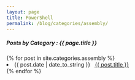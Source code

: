 ```yaml
---
layout: page
title: PowerShell
permalink: /blog/categories/assembly/
---
```


<h5> Posts by Category : {{ page.title }} </h5>

<div class="card">
{% for post in site.categories.assembly %}
 <li class="category-posts"><span>{{ post.date | date_to_string }}</span> &nbsp; <a href="{{ post.url }}">{{ post.title }}</a></li>
{% endfor %}
</div>
